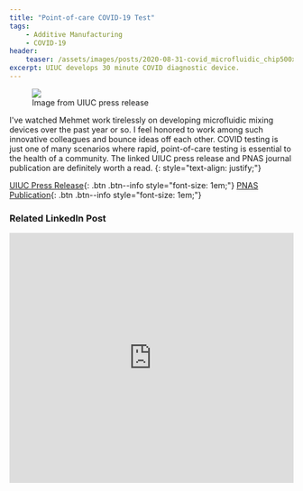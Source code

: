```yaml
---
title: "Point-of-care COVID-19 Test"
tags:
    - Additive Manufacturing
    - COVID-19
header:
    teaser: /assets/images/posts/2020-08-31-covid_microfluidic_chip500x300.jpg
excerpt: UIUC develops 30 minute COVID diagnostic device.
---
```


<figure>
    <a href="https://news.illinois.edu/files/6367/241622493/177543.jpg">
    <img src="https://news.illinois.edu/files/6367/241622493/177543.jpg"></a>
    <figcaption>Image from UIUC press release</figcaption>
</figure>

I've watched Mehmet work tirelessly on developing microfluidic mixing devices over the past year or so. I feel honored to work
among such innovative colleagues and bounce ideas off each other. COVID testing is just one of many scenarios where rapid,
point-of-care testing is essential to the health of a community. The linked UIUC press release and PNAS journal publication are 
definitely worth a read.
{: style="text-align: justify;"}

<!-- <a href="https://news.illinois.edu/view/6367/241622493" class="btn btn--info">UIUC Press Release</a> <a href="https://doi.org/10.1073/pnas.2014739117" class="btn btn--info">PNAS Paper</a> -->
[UIUC Press Release](https://news.illinois.edu/view/6367/241622493){: .btn .btn--info style="font-size: 1em;"}
[PNAS Publication](https://doi.org/10.1073/pnas.2014739117){: .btn .btn--info style="font-size: 1em;"}

### Related LinkedIn Post
<iframe src="https://www.linkedin.com/embed/feed/update/urn:li:share:6707130011415052288" height="444" width="504" frameborder="0" allowfullscreen="" title="Embedded post"></iframe>